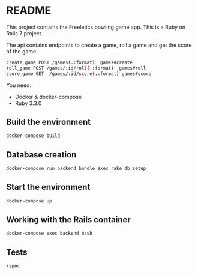 # README

This project contains the Freeletics bowling game app. This is a Ruby on Rails 7 project.

The api contains endpoints to create a game, roll a game and get the score of the game

  ```sh
create_game POST /games(.:format)  games#create
roll_game POST /games/:id/roll(.:format)  games#roll
score_game GET  /games/:id/score(.:format) games#score
  ```

You need:
* Docker & docker-compose
* Ruby 3.3.0

## Build the environment

  ```sh
  docker-compose build
  ```

## Database creation

  ```sh
  docker-compose run backend bundle exec rake db:setup
  ```

## Start the environment

  ```sh
  docker-compose up
  ```

## Working with the Rails container

  ```sh
  docker-compose exec backend bash
  ```

## Tests

  ```sh
  rspec
  ```
